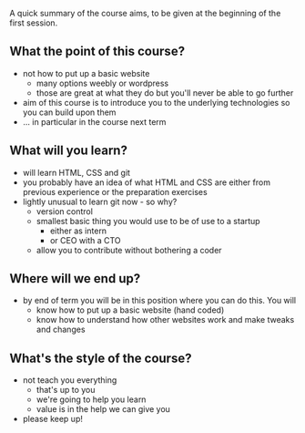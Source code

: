 A quick summary of the course aims, to be given at the beginning of the first session.


## What the point of this course?

* not how to put up a basic website
    * many options weebly or wordpress
    * those are great at what they do but you'll never be able to go further
* aim of this course is to introduce you to the underlying technologies so you can build upon them
* ... in particular in the course next term

## What will you learn?

* will learn HTML, CSS and git
* you probably have an idea of what HTML and CSS are either from previous experience or the preparation exercises
* lightly unusual to learn git now - so why?
    * version control
    * smallest basic thing you would use to be of use to a startup
        * either as intern
        * or CEO with a CTO
    * allow you to contribute without bothering a coder

## Where will we end up?

* by end of term you will be in this position where you can do this. You will
    * know how to put up a basic website (hand coded)
    * know how to understand how other websites work and make tweaks and changes

## What's the style of the course?

* not teach you everything
    * that's up to you
    * we're going to help you learn
    * value is in the help we can give you
* please keep up!